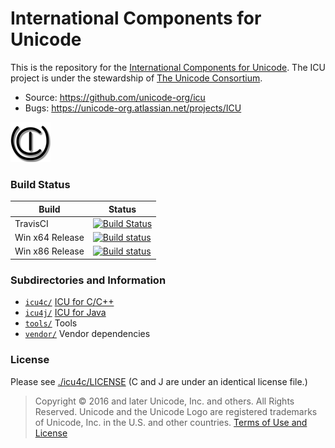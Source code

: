 #  International Components for Unicode

This is the repository for the [International Components for Unicode](http://site.icu-project.org). 
The ICU project is under the stewardship of [The Unicode Consortium](https://www.unicode.org).

- Source: https://github.com/unicode-org/icu
- Bugs: https://unicode-org.atlassian.net/projects/ICU

![ICU Logo](./tools/images/iculogo_64.png)

### Build Status

Build | Status
------|-------
TravisCI | [![Build Status](https://travis-ci.org/unicode-org/icu.svg?branch=maint/maint-62)](https://travis-ci.org/unicode-org/icu)
Win x64 Release | [![Build status](https://unicode-icu.visualstudio.com/ICU/_apis/build/status/ICU4C%20Build%20and%20Test%20%5Bx64%20Release%5D%20(CI))](https://unicode-icu.visualstudio.com/ICU/_build/latest?definitionId=8)
Win x86 Release | [![Build status](https://unicode-icu.visualstudio.com/ICU/_apis/build/status/ICU4C%20Build%20and%20Test%20%5Bx86%20Release%5D%20(CI))](https://unicode-icu.visualstudio.com/ICU/_build/latest?definitionId=7)


### Subdirectories and Information

- [`icu4c/`](./icu4c/) [ICU for C/C++](./icu4c/readme.html)
- [`icu4j/`](./icu4j/) [ICU for Java](./icu4j/readme.html)
- [`tools/`](./tools/) Tools
- [`vendor/`](./vendor/) Vendor dependencies

### License

Please see [./icu4c/LICENSE](./icu4c/LICENSE) (C and J are under an identical license file.)

> Copyright © 2016 and later Unicode, Inc. and others. All Rights Reserved.
Unicode and the Unicode Logo are registered trademarks 
of Unicode, Inc. in the U.S. and other countries.
[Terms of Use and License](http://www.unicode.org/copyright.html)
